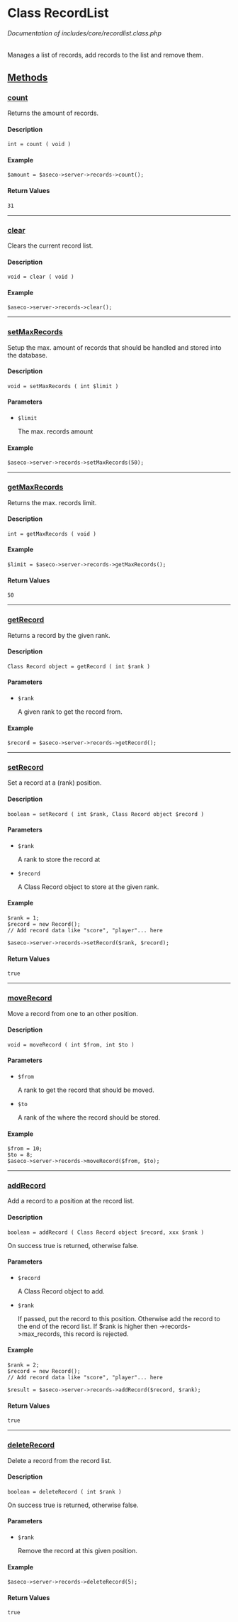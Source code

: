 # Class RecordList
###### Documentation of includes/core/recordlist.class.php

Manages a list of records, add records to the list and remove them.



## [Methods](_#Methods)


### [count](_#count)
Returns the amount of records.


#### Description
	int = count ( void )


#### Example
	$amount = $aseco->server->records->count();


#### Return Values
	31



***



### [clear](_#clear)
Clears the current record list.


#### Description
	void = clear ( void )


#### Example
	$aseco->server->records->clear();



***



### [setMaxRecords](_#setMaxRecords)
Setup the max. amount of records that should be handled and stored into the database.


#### Description
	void = setMaxRecords ( int $limit )


#### Parameters
*	`$limit`

	The max. records amount


#### Example
	$aseco->server->records->setMaxRecords(50);



***



### [getMaxRecords](_#getMaxRecords)
Returns the max. records limit.


#### Description
	int = getMaxRecords ( void )


#### Example
	$limit = $aseco->server->records->getMaxRecords();


#### Return Values
	50



***



### [getRecord](_#getRecord)
Returns a record by the given rank.


#### Description
	Class Record object = getRecord ( int $rank )


#### Parameters
*	`$rank`

	A given rank to get the record from.


#### Example
	$record = $aseco->server->records->getRecord();



***



### [setRecord](_#setRecord)
Set a record at a (rank) position.


#### Description
	boolean = setRecord ( int $rank, Class Record object $record )


#### Parameters
*	`$rank`

	A rank to store the record at

*	`$record`

	A Class Record object to store at the given rank.


#### Example
	$rank = 1;
	$record = new Record();
	// Add record data like "score", "player"... here

	$aseco->server->records->setRecord($rank, $record);


#### Return Values
	true



***



### [moveRecord](_#moveRecord)
Move a record from one to an other position.


#### Description
	void = moveRecord ( int $from, int $to )


#### Parameters
*	`$from`

	A rank to get the record that should be moved.

*	`$to`

	A rank of the where the record should be stored.


#### Example
	$from = 10;
	$to = 8;
	$aseco->server->records->moveRecord($from, $to);



***



### [addRecord](_#addRecord)
Add a record to a position at the record list.


#### Description
	boolean = addRecord ( Class Record object $record, xxx $rank )

On success true is returned, otherwise false.


#### Parameters
*	`$record`

	A Class Record object to add.

*	`$rank`

	If passed, put the record to this position. Otherwise add the record to the end of the record list. If $rank is higher then ->records->max_records, this record is rejected.


#### Example
	$rank = 2;
	$record = new Record();
	// Add record data like "score", "player"... here

	$result = $aseco->server->records->addRecord($record, $rank);


#### Return Values
	true



***



### [deleteRecord](_#deleteRecord)
Delete a record from the record list.


#### Description
	boolean = deleteRecord ( int $rank )

On success true is returned, otherwise false.


#### Parameters
*	`$rank`

	Remove the record at this given position.


#### Example
	$aseco->server->records->deleteRecord(5);


#### Return Values
	true


